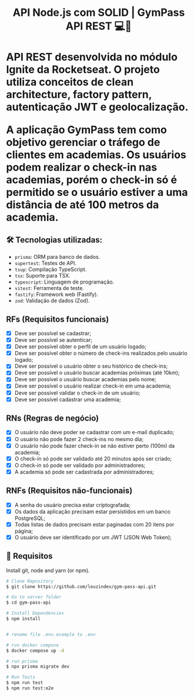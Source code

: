 
<h1 align="center">
  API Node.js com SOLID | GymPass API REST 💻🚀 
 <h1>

API REST desenvolvida no módulo Ignite da Rocketseat. O projeto utiliza conceitos de clean architecture, factory pattern, autenticação JWT e geolocalização.

A aplicação GymPass tem como objetivo gerenciar o tráfego de clientes em academias. Os usuários podem realizar o check-in nas academias, porém o check-in só é permitido se o usuário estiver a uma distância de até 100 metros da academia.


<h2 id="technologies"> 🛠 Tecnologias utilizadas: </h2>

  - `prisma`: ORM para banco de dados.
  - `supertest`: Testes de API.
  - `tsup`: Compilação TypeScript.
  - `tsx`: Suporte para TSX.
  - `typescript`: Linguagem de programação.
  - `vitest`: Ferramenta de teste.
  - `fastify`: Framework web (Fastify).
  - `zod`: Validação de dados (Zod).

## RFs (Requisitos funcionais)

- [x] Deve ser possível se cadastrar;
- [x] Deve ser possível se autenticar;
- [x] Deve ser possível obter o perfil de um usuário logado;
- [x] Deve ser possível obter o número de check-ins realizados pelo usuário logado;
- [x] Deve ser possível o usuário obter o seu histórico de check-ins;
- [x] Deve ser possível o usuário buscar academias próximas (até 10km);
- [x] Deve ser possível o usuário buscar academias pelo nome;
- [x] Deve ser possível o usuário realizar check-in em uma academia;
- [x] Deve ser possível validar o check-in de um usuário;
- [x] Deve ser possível cadastrar uma academia;

## RNs (Regras de negócio)

- [x] O usuário não deve poder se cadastrar com um e-mail duplicado;
- [x] O usuário não pode fazer 2 check-ins no mesmo dia;
- [x] O usuário não pode fazer check-in se não estiver perto (100m) da academia;
- [x] O check-in só pode ser validado até 20 minutos após ser criado;
- [x] O check-in só pode ser validado por administradores;
- [x] A academia só pode ser cadastrada por administradores;

## RNFs (Requisitos não-funcionais)

- [x] A senha do usuário precisa estar criptografada;
- [x] Os dados da aplicação precisam estar persistidos em um banco PostgreSQL;
- [x] Todas listas de dados precisam estar paginadas com 20 itens por página;
- [x] O usuário deve ser identificado por um JWT (JSON Web Token);

<h2 id="usage" > 👷 Requisitos </h2>

Install git, node and yarn (or npm).

```bash
# Clone Repository
$ git clone https://github.com/leuzindev/gym-pass-api.git

# Go to server folder
$ cd gym-pass-api

# Install Dependencies
$ npm install


# rename file .env.example to .env

# run docker compose
$ docker compose up -d

# run prisma
$ npx prisma migrate dev

# Run Tests
$ npm run test
$ npm run test:e2e
```
